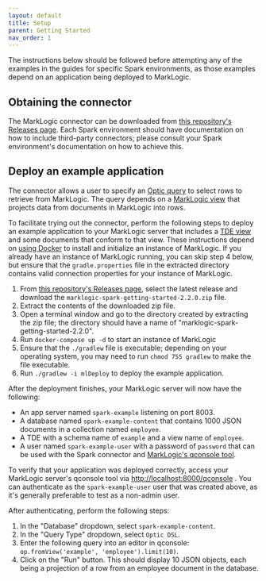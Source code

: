 ```yaml
---
layout: default
title: Setup
parent: Getting Started
nav_order: 1
---
```


The instructions below should be followed before attempting any of the examples in the guides for specific Spark 
environments, as those examples depend on an application being deployed to MarkLogic.

## Obtaining the connector

The MarkLogic connector can be downloaded from
[this repository's Releases page](https://github.com/marklogic/marklogic-spark-connector/releases). Each Spark 
environment should have documentation on how to include third-party connectors; please consult your Spark 
environment's documentation on how to achieve this.


## Deploy an example application

The connector allows a user to specify an
[Optic query](https://docs.marklogic.com/guide/app-dev/OpticAPI#id_46710) to select rows to retrieve from
MarkLogic. The query depends on a [MarkLogic view](https://docs.marklogic.com/guide/app-dev/OpticAPI#id_68685) that
projects data from documents in MarkLogic into rows.

To facilitate trying out the connector, perform the following steps to deploy an example application to your
MarkLogic server that includes a
[TDE view](https://docs.marklogic.com/guide/app-dev/TDE) and some documents that conform to that view. These instructions depend on 
[using Docker](https://docs.docker.com/get-docker/) to install and initialize an instance of MarkLogic. If you already
have an instance of MarkLogic running, you can skip step 4 below, but ensure that the `gradle.properties` file in the
extracted directory contains valid connection properties for your instance of MarkLogic.

1. From [this repository's Releases page](https://github.com/marklogic/marklogic-spark-connector/releases), select 
   the latest release and download the `marklogic-spark-getting-started-2.2.0.zip` file.
2. Extract the contents of the downloaded zip file. 
3. Open a terminal window and go to the directory created by extracting the zip file; the directory should have a 
   name of "marklogic-spark-getting-started-2.2.0".
4. Run `docker-compose up -d` to start an instance of MarkLogic
5. Ensure that the `./gradlew` file is executable; depending on your operating system, you may need to run
   `chmod 755 gradlew` to make the file executable.
6. Run `./gradlew -i mlDeploy` to deploy the example application.

After the deployment finishes, your MarkLogic server will now have the following:

- An app server named `spark-example` listening on port 8003.
- A database named `spark-example-content` that contains 1000 JSON documents in a collection named `employee`.
- A TDE with a schema name of `example` and a view name of `employee`.
- A user named `spark-example-user` with a password of `password` that can be used with the Spark connector and [MarkLogic's qconsole tool](https://docs.marklogic.com/guide/qconsole/intro).

To verify that your application was deployed correctly, access your MarkLogic server's qconsole tool 
via <http://localhost:8000/qconsole> . You can authenticate as the `spark-example-user` user that was created above, 
as it's generally preferable to test as a non-admin user. 

After authenticating, perform the following steps:

1. In the "Database" dropdown, select `spark-example-content`.
2. In the "Query Type" dropdown, select `Optic DSL`.
3. Enter the following query into an editor in qconsole: `op.fromView('example', 'employee').limit(10)`.
4. Click on the "Run" button. This should display 10 JSON objects, each being a projection of a row from an employee
   document in the database.
